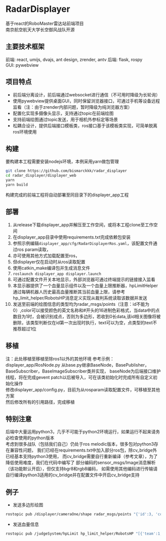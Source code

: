 # RadarDisplayer
基于react的RoboMaster雷达站前端项目  
南京航空航天大学长空御风战队开源
## 主要技术框架
前端: react, umijs, dvajs, ant design, zrender, antv
后端: flask, rospy  
GUI: pywebview
## 项目特点
* 前后端分离设计，前后端通过websocket进行通信（不可用时降级为长轮询）
* 使用pywebview提供桌面GUI，同时保留浏览器接口，可通过手机等设备远程监看（注：由于zrender内部问题，暂时降级为纯浏览器方案）
* 配置化实现多摄像头显示，支持通过topic在前端绘图
* 支持前端绘图通过topic发送，用于相机外参标定等场景
* 松耦合设计，提供后端接口模板类，ros接口基于该模板类实现，可简单脱离ros环境使用
## 构建
要构建本工程需要安装nodejs环境，本例采用yarn做包管理
```bash
git clone https://github.com/bismarckkk/radar_displayer
cd radar_displayer/displayer_web
yarn
yarn build
```
构建完成的前端工程将自动部署至同目录下的displayer_app工程
## 部署
1. 从release下载displayer_app并解压至工作空间，或将本工程clone至工作空间
2. 在displayer_app目录中使用requirements.txt完成依赖包安装
3. 参照示例编辑`displayer_app/cfg/RadarDisplayerRos.yaml`，该配置文件通过ros param读取，
4. 亦可使用其他方式加载配置至ros，
5. 但displayer仅在启动时从ros读取配置
6. 使用catkin_make编译包并生成消息文件
7. `roslaunch displayer_app displayer.launch`
8. 可通过配置文件开关本地显示，外部浏览器可通过终端提示的链接接入监看
9. 本显示器提供了一个血量显示组件以及一个血量上限推断器，hpLimitHelper通过每辆机器人历史最高血量推断其当前血量上限，请参考hp_limit_helper/RobotsHP消息定义实现从裁判系统读取该数据并发送
10. 发送至前端的绘图信息的类型均为radar_msgs/points（注意：id不能为0）,color可以接受颜色的英文名称和#开头的16进制色彩格式，当data中的点数目为1时，会被识别成点，否则为多边形，若收到0长data,该id相关图像将被删除，该类型判断仅在id第一次出现时执行，text可以为空，点类型的text不推荐超过1位
## 移植
注：此处移植至移植至除ros1以外的其他环境
参考示例：displayer_app/RosNode.py
从base.py继承BaseNode，BasePublisher，BaseSubscriber，BaseImageSubscriber类并实现，
baseNode为后端接口维护线程，将在完成gevent patch以后被导入，可在该类初始化时完成所有自定义初始化操作  
修改displayer_app/config.py，目前为从rosparam读取配置文件，可移植至其他方案  
然后修改所有的引用路径，完成移植
## 特别注意
后端中大量运用python3，几乎不可能于python2环境运行，如果运行不起来请务必检查使用的python版本  
考虑到很多战队（包括我们自己）仍处于ros melodic版本，很多包对python3存在兼容性问题，
我们已经在requirements.txt中加入部分ros包，除cv_bridge外已经基本支持python3使用，
而cv_bridge需要自行重新编译（参考文章），为了降低使用难度，我们在代码中编写了
部分编码的sensor_msgs/Image消息解析（该功能默认开启），但仅支持bgr8和rgb8编码，
如需使用其他编码进行传输请自行编译python3适用的cv_bridge并在配置文件中开启cv_bridge支持
## 例子
* 发送多边形绘图  
```bash
rostopic pub /displayer/cameraOne/shape radar_msgs/points "{'id':3, 'color':'green', 'text':'test', 'data':[{'x':0.4,'y':0.4},{'x':0.8,'y':0.8},{'x':0.2,'y':0.7}]}"
```
* 发送血量信息
```bash
rostopic pub /judgeSystem/hpLimit hp_limit_helper/RobotsHP "[{'team':1,'number':3,'hp':150}]"
```
